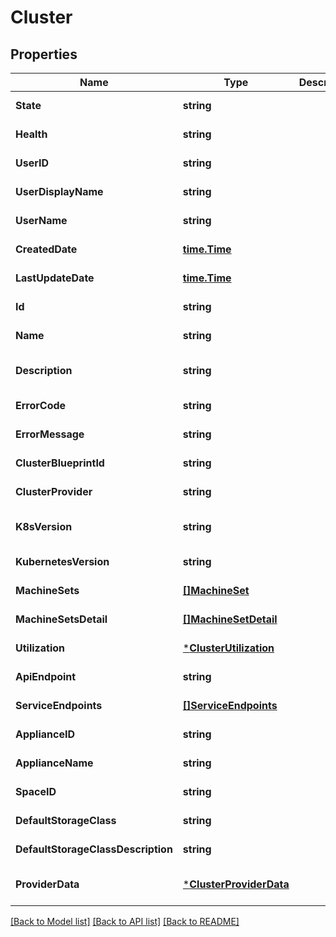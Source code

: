 # Cluster

## Properties
Name | Type | Description | Notes
------------ | ------------- | ------------- | -------------
**State** | **string** |  | [default to null]
**Health** | **string** |  | [default to null]
**UserID** | **string** |  | [default to null]
**UserDisplayName** | **string** |  | [default to null]
**UserName** | **string** |  | [default to null]
**CreatedDate** | [**time.Time**](time.Time.md) |  | [default to null]
**LastUpdateDate** | [**time.Time**](time.Time.md) |  | [default to null]
**Id** | **string** |  | [default to null]
**Name** | **string** |  | [default to null]
**Description** | **string** |  | [optional] [default to null]
**ErrorCode** | **string** |  | [default to null]
**ErrorMessage** | **string** |  | [default to null]
**ClusterBlueprintId** | **string** |  | [default to null]
**ClusterProvider** | **string** |  | [default to null]
**K8sVersion** | **string** |  | [optional] [default to null]
**KubernetesVersion** | **string** |  | [default to null]
**MachineSets** | [**[]MachineSet**](MachineSet.md) |  | [default to null]
**MachineSetsDetail** | [**[]MachineSetDetail**](MachineSetDetail.md) |  | [default to null]
**Utilization** | [***ClusterUtilization**](Cluster_utilization.md) |  | [default to null]
**ApiEndpoint** | **string** |  | [default to null]
**ServiceEndpoints** | [**[]ServiceEndpoints**](ServiceEndpoints.md) |  | [default to null]
**ApplianceID** | **string** |  | [default to null]
**ApplianceName** | **string** |  | [default to null]
**SpaceID** | **string** |  | [default to null]
**DefaultStorageClass** | **string** |  | [default to null]
**DefaultStorageClassDescription** | **string** |  | [default to null]
**ProviderData** | [***ClusterProviderData**](Cluster_providerData.md) |  | [optional] [default to null]

[[Back to Model list]](../README.md#documentation-for-models) [[Back to API list]](../README.md#documentation-for-api-endpoints) [[Back to README]](../README.md)

